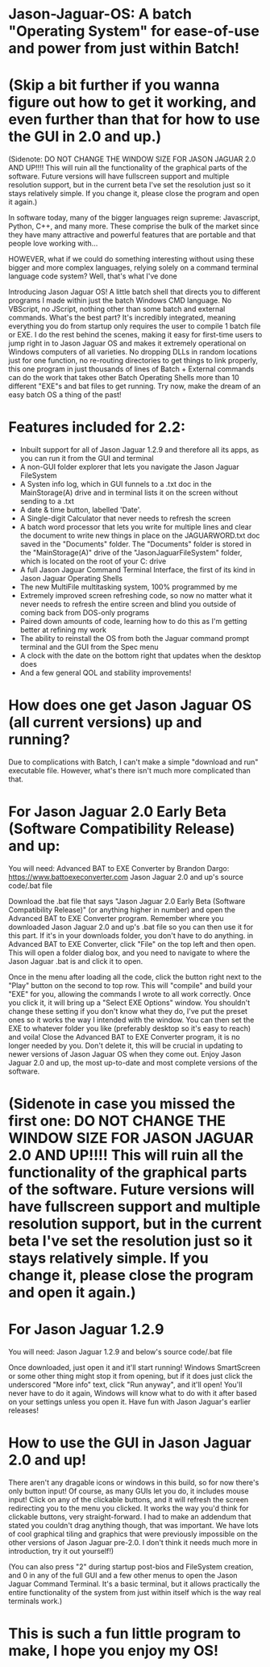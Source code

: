 # Jason-Jaguar-OS: A batch "Operating System" for ease-of-use and power from just within Batch!

# (Skip a bit further if you wanna figure out how to get it working, and even further than that for how to use the GUI in 2.0 and up.)

(Sidenote: DO NOT CHANGE THE WINDOW SIZE FOR JASON JAGUAR 2.0 AND UP!!!! This will ruin all the functionality of the graphical parts of the software. Future versions will have fullscreen support and multiple resolution support, but in the current beta I've set the resolution just so it stays relatively simple. If you change it, please close the program and open it again.)

In software today, many of the bigger languages reign supreme: Javascript, Python, C++, and many more. These comprise the bulk of the market since they have many attractive and powerful features that are portable and that people love working with...

HOWEVER, what if we could do something interesting without using these bigger and more complex languages, relying solely on a command terminal language code system? Well, that's what I've done

Introducing Jason Jaguar OS! A little batch shell that directs you to different programs I made within just the batch Windows CMD language. No VBScript, no JScript, nothing other than some batch and external commands. What's the best part? It's incredibly integrated, meaning everything you do from startup only requires the user to compile 1 batch file or EXE. I do the rest behind the scenes, making it easy for first-time users to jump right in to Jason Jaguar OS and makes it extremely operational on Windows computers of all varieties. No dropping DLLs in random locations just for one function, no re-routing directories to get things to link properly, this one program in just thousands of lines of Batch + External commands can do the work that takes other Batch Operating Shells more than 10 different "EXE"s and bat files to get running. Try now, make the dream of an easy batch OS a thing of the past!


# Features included for 2.2:

- Inbuilt support for all of Jason Jaguar 1.2.9 and therefore all its apps, as you can run it from the GUI and terminal
- A non-GUI folder explorer that lets you navigate the Jason Jaguar FileSystem
- A Systen info log, which in GUI funnels to a .txt doc in the MainStorage(A) drive and in terminal lists it on the screen without sending to a .txt
- A date & time button, labelled 'Date'.
- A Single-digit Calculator that never needs to refresh the screen
- A batch word processor that lets you write for multiple lines and clear the document to write new things in place on the JAGUARWORD.txt doc saved in the "Documents" folder. The "Documents" folder is stored in the "MainStorage(A)" drive of the "JasonJaguarFileSystem" folder, which is located on the root of your C: drive
- A full Jason Jaguar Command Terminal Interface, the first of its kind in Jason Jaguar Operating Shells
- The new MultiFile multitasking system, 100% programmed by me
- Extremely improved screen refreshing code, so now no matter what it never needs to refresh the entire screen and blind you outside of coming back from DOS-only programs
- Paired down amounts of code, learning how to do this as I'm getting better at refining my work
- The ability to reinstall the OS from both the Jaguar command prompt terminal and the GUI from the Spec menu
- A clock with the date on the bottom right that updates when the desktop does
- And a few general QOL and stability improvements!



# How does one get Jason Jaguar OS (all current versions) up and running?

Due to complications with Batch, I can't make a simple "download and run" executable file. However, what's there isn't much more complicated than that.

# For Jason Jaguar 2.0 Early Beta (Software Compatibility Release) and up:

You will need:
Advanced BAT to EXE Converter by Brandon Dargo: https://www.battoexeconverter.com
Jason Jaguar 2.0 and up's source code/.bat file

Download the .bat file that says "Jason Jaguar 2.0 Early Beta (Software Compatibility Release)" (or anything higher in number) and open the Advanced BAT to EXE Converter program. Remember where you downloaded Jason Jaguar 2.0 and up's .bat file so you can then use it for this part. If it's in your downloads folder, you don't have to do anything. in Advanced BAT to EXE Converter, click "File" on the top left and then open. This will open a folder dialog box, and you need to navigate to where the Jason Jaguar .bat is and click it to open.

Once in the menu after loading all the code, click the button right next to the "Play" button on the second to top row. This will "compile" and build your "EXE" for you, allowing the commands I wrote to all work correctly. Once you click it, it will bring up a "Select EXE Options" window. You shouldn't change these setting if you don't know what they do, I've put the preset ones so it works the way I intended with the window. You can then set the EXE to whatever folder you like (preferably desktop so it's easy to reach) and voila! Close the Advanced BAT to EXE Converter program, it is no longer needed by you. Don't delete it, this will be crucial in updating to newer versions of Jason Jaguar OS when they come out. Enjoy Jason Jaguar 2.0 and up, the most up-to-date and most complete versions of the software.

# (Sidenote in case you missed the first one: DO NOT CHANGE THE WINDOW SIZE FOR JASON JAGUAR 2.0 AND UP!!!! This will ruin all the functionality of the graphical parts of the software. Future versions will have fullscreen support and multiple resolution support, but in the current beta I've set the resolution just so it stays relatively simple. If you change it, please close the program and open it again.)


# For Jason Jaguar 1.2.9

You will need:
Jason Jaguar 1.2.9 and below's source code/.bat file

Once downloaded, just open it and it'll start running! Windows SmartScreen or some other thing might stop it from opening, but if it does just click the underscored "More info" text, click "Run anyway", and it'll open! You'll never have to do it again, Windows will know what to do with it after based on your settings unless you open it. Have fun with Jason Jaguar's earlier releases!





# How to use the GUI in Jason Jaguar 2.0 and up!

There aren't any dragable icons or windows in this build, so for now there's only button input! Of course, as many GUIs let you do, it includes mouse input! Click on any of the clickable buttons, and it will refresh the screen redirecting you to the menu you clicked. It works the way you'd think for clickable buttons, very straight-forward. I had to make an addendum that stated you couldn't drag anything though, that was important. We have lots of cool graphical tiling and graphics that were previously impossible on the other versions of Jason Jaguar pre-2.0. I don't think it needs much more in introduction, try it out yourself!)

(You can also press "2" during startup post-bios and FileSystem creation, and 0 in any of the full GUI and a few other menus to open the Jason Jaguar Command Terminal. It's a basic terminal, but it allows practically the entire functionality of the system from just within itself which is the way real terminals work.)




# This is such a fun little program to make, I hope you enjoy my OS!
